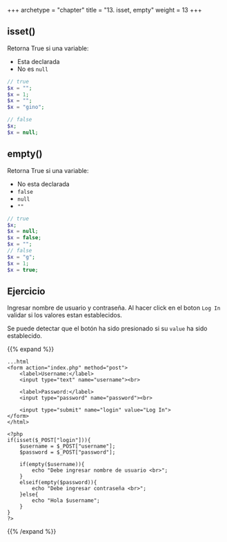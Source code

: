 +++
archetype = "chapter"
title = "13. isset, empty"
weight = 13
+++

## isset()
Retorna True si una variable:
- Esta declarada
- No es `null`

```php
// true
$x = ""; 
$x = 1;
$x = "";
$x = "gino";

// false
$x;
$x = null;
```

## empty()
Retorna True si una variable:
- No esta declarada 
- `false`
- `null`
- `""`

```php
// true
$x;
$x = null;
$x = false;
$x = "";
// false
$x = "g";
$x = 1;
$x = true;
```

## Ejercicio
Ingresar nombre de usuario y contraseña. Al hacer click en el boton `Log In` validar si los valores estan establecidos.

Se puede detectar que el botón ha sido presionado si su `value` ha sido establecido.

{{% expand %}}

```phtml
...html
<form action="index.php" method="post">
    <label>Username:</label>
    <input type="text" name="username"><br>

    <label>Password:</label>
    <input type="password" name="password"><br>

    <input type="submit" name="login" value="Log In">
</form>
</html>

<?php
if(isset($_POST["login"])){
    $username = $_POST["username"];
    $password = $_POST["password"];    

    if(empty($username)){
        echo "Debe ingresar nombre de usuario <br>";
    }
    elseif(empty($password)){
        echo "Debe ingresar contraseña <br>";
    }else{
        echo "Hola $username";
    }
}
?>
```

{{% /expand %}}